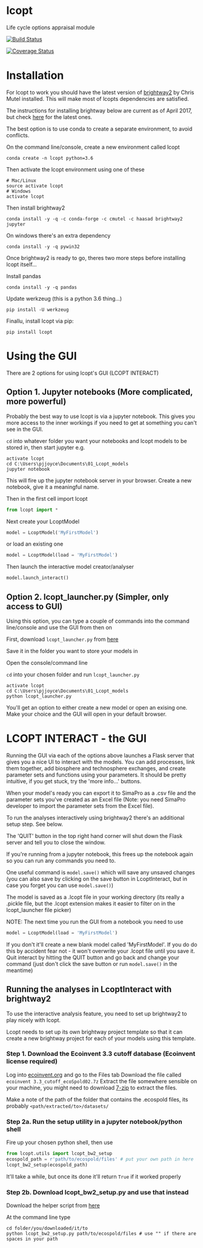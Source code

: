 # lcopt
Life cycle options appraisal module

[![Build Status](https://travis-ci.org/pjamesjoyce/lcopt.svg?branch=master)](https://travis-ci.org/pjamesjoyce/lcopt)

[![Coverage Status](https://coveralls.io/repos/github/pjamesjoyce/lcopt/badge.svg?branch=master)](https://coveralls.io/github/pjamesjoyce/lcopt?branch=master)

# Installation

For lcopt to work you should have the latest version of [brightway2](https://brightwaylca.org/) by Chris Mutel installed.
This will make most of lcopts dependencies are satisfied.

The instructions for installing brightway below are current as of April 2017, but check [here](https://docs.brightwaylca.org/installation.html) for the latest ones.

The best option is to use conda to create a separate environment, to avoid conflicts.

On the command line/console, create a new environment called lcopt

```
conda create -n lcopt python=3.6
```

Then activate the lcopt environment using one of these

```
# Mac/Linux
source activate lcopt
# Windows
activate lcopt
```
Then install brightway2

```
conda install -y -q -c conda-forge -c cmutel -c haasad brightway2 jupyter
```

On windows there's an extra dependency
```
conda install -y -q pywin32
```

Once brightway2 is ready to go, theres two more steps before installing lcopt itself...

Install pandas

```
conda install -y -q pandas
```

Update werkzeug (this is a python 3.6 thing...)

```
pip install -U werkzeug
```

Finallu, install lcopt via pip:

```
pip install lcopt
```

# Using the GUI

There are 2 options for using lcopt's GUI (LCOPT INTERACT)

## Option 1. Jupyter notebooks (More complicated, more powerful)

Probably the best way to use lcopt is via a jupyter notebook. This gives you more access to the inner workings if you need to get at something you can't see in the GUI.

`cd` into whatever folder you want your notebooks and lcopt models to be stored in, then start jupyter e.g.

```
activate lcopt
cd C:\Users\pjjoyce\Documents\01_Lcopt_models
jupyter notebook
```

This will fire up the jupyter notebook server in your browser.
Create a new notebook, give it a meaningful name.

Then in the first cell import lcopt
```python
from lcopt import *
```

Next create your LcoptModel
```python
model = LcoptModel('MyFirstModel')
```

or load an existing one
```python
model = LcoptModel(load = 'MyFirstModel')
```

Then launch the interactive model creator/analyser
```python
model.launch_interact()
```

## Option 2. lcopt_launcher.py (Simpler, only access to GUI)

Using this option, you can type a couple of commands into the command line/console and use the GUI from then on

First, download `lcopt_launcher.py` from [here](https://raw.githubusercontent.com/pjamesjoyce/lcopt/master/lcopt_launcher.py)

Save it in the folder you want to store your models in

Open the console/command line

`cd` into your chosen folder and run `lcopt_launcher.py`

```
activate lcopt
cd C:\Users\pjjoyce\Documents\01_Lcopt_models
python lcopt_launcher.py
```

You'll get an option to either create a new model or open an exising one. Make your choice and the GUI will open in your default browser.

# LCOPT INTERACT - the GUI

Running the GUI via each of the options above launches a Flask server that gives you a nice UI to interact with the models. You can add processes, link them together, add biosphere and technosphere exchanges, and create parameter sets and functions using your parameters. It should be pretty intuitive, if you get stuck, try the 'more info...' buttons.

When your model's ready you can export it to SimaPro as a .csv file and the parameter sets you've created as an Excel file (Note: you need SimaPro developer to import the parameter sets from the Excel file).

To run the analyses interactively using brightway2 there's an additional setup step. See below.

The 'QUIT' button in the top right hand corner will shut down the Flask server and tell you to close the window.

If you're running from a jupyter notebook, this frees up the notebook again so you can run any commands you need to.

One useful command is `model.save()` which will save any unsaved changes (you can also save by clicking on the save button in LcoptInteract, but in case you forget you can use `model.save()`)

The model is saved as a .lcopt file in your working directory (its really a .pickle file, but the .lcopt extension makes it easier to filter on in the lcopt_launcher file picker)

NOTE: The next time you run the GUI from a notebook you need to use  
```python
model = LcoptModel(load = 'MyFirstModel')
```

If you don't it'll create a new blank model called 'MyFirstModel'. If you do do this by accident fear not - it won't overwrite your .lcopt file until you save it. 
Quit interact by hitting the QUIT button and go back and change your command (just don't click the save button or run `model.save()` in the meantime)


## Running the analyses in LcoptInteract with brightway2

To use the interactive analysis feature, you need to set up brightway2 to play nicely with lcopt.

Lcopt needs to set up its own brightway project template so that it can create a new brightway project for each of your models using this template.

### Step 1. Download the Ecoinvent 3.3 cutoff database (Ecoinvent license required)

Log into [ecoinvent.org](http://www.ecoinvent.org/login-databases.html) and go to the Files tab
Download the file called `ecoinvent 3.3_cutoff_ecoSpold02.7z`
Extract the file somewhere sensible on your machine, you might need to download [7-zip](http://www.7-zip.org/download.html) to extract the files.

Make a note of the path of the folder that contains the .ecospold files, its probably `<path/extracted/to>/datasets/`

### Step 2a. Run the setup utility in a jupyter notebook/python shell

Fire up your chosen python shell, then use

```python
from lcopt.utils import lcopt_bw2_setup
ecospold_path = r'path/to/ecospold/files' # put your own path in here
lcopt_bw2_setup(ecospold_path)
```
It'll take a while, but once its done it'll return ```True``` if it worked properly


### Step 2b. Download lcopt_bw2_setup.py and use that instead

Download the helper script from [here](https://raw.githubusercontent.com/pjamesjoyce/lcopt/master/lcopt_bw2_setup.py)

At the command line type
```
cd folder/you/downloaded/it/to
python lcopt_bw2_setup.py path/to/ecospold/files # use "" if there are spaces in your path
```

